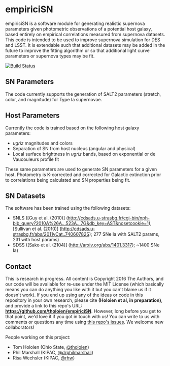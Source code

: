 # empiriciSN

empiriciSN is a software module for generating realistic supernova parameters given photometric observations of a potential host galaxy, based entirely on empirical correlations measured from supernova datasets. This code is intended to be used to improve supernova simulation for DES and LSST. It is extendable such that additional datasets may be added in the future to improve the fitting algorithm or so that additional light curve parameters or supernova types may be fit.

[![Build Status](https://travis-ci.org/tholoien/empiriciSN.svg?branch=master)](https://travis-ci.org/tholoien/empiriciSN)

## SN Parameters
The code currently supports the generation of SALT2 parameters (stretch, color, and magnitude) for Type Ia supernovae.

## Host Parameters
Currently the code is trained based on the following host galaxy parameters:
* *ugriz* magnitudes and colors
* Separation of SN from host nucleus (angular and physical)
* Local surface brightness in *ugriz* bands, based on exponential or de Vaucouleurs profile fit

These same parameters are used to generate SN parameters for a given host. Photometry is K-corrected and corrected for Galactic extinction prior to correlations being calculated and SN properties being fit. 

## SN Datasets
The software has been trained using the following datasets:
* SNLS ([Guy et al. (2010)] (http://cdsads.u-strasbg.fr/cgi-bin/nph-bib_query?2010A%26A...523A...7G&db_key=AST&nosetcookie=1), [Sullivan et al. (2010)] (http://cdsads.u-strasbg.fr/abs/2011yCat..74060782S); 277 SNe Ia with SALT2 params, 231 with host params)
* SDSS ([Sako et al. (2104)] (http://arxiv.org/abs/1401.3317); ~1400 SNe Ia)


## Contact

This is research in progress. All content is Copyright 2016 The Authors, and our code will be available for re-use under the MIT License (which basically means you can do anything you like with it but you can't blame us if it doesn't work). If you end up using any of the ideas or code in this repository in your own research, please cite **(Holoien et al, in preparation)**, and provide a link to this repo's URL: **https://github.com/tholoien/empiriciSN**. However, long before you get to that point, we'd love it if you got in touch with us! You can write to us with comments or questions any time using [this repo's issues](https://github.com/tholoien/empiriciSN/issues). We welcome new collaborators!

People working on this project:

* Tom Holoien (Ohio State, [@tholoien](https://github.com/tholoien/empiriciSN/issues/new?body=@tholoien))
* Phil Marshall (KIPAC, [@drphilmarshall](https://github.com/tholoien/empiriciSN/issues/new?body=@drphilmarshall))
* Risa Wechsler (KIPAC, [@rhw](https://github.com/tholoien/empiriciSN/issues/new?body=@rhw))

